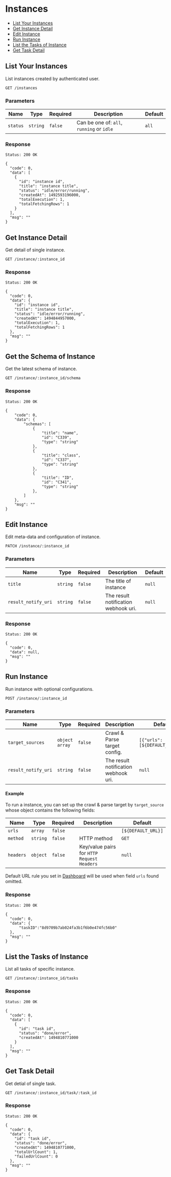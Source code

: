 # Instances

* [List Your Instances](#list-your-instances)
* [Get Instance Detail](#get-instance-detail)
* [Edit Instance](#edit-instance)
* [Run Instance](#run-instance)
* [List the Tasks of Instance](#list-the-tasks-of-instance)
* [Get Task Detail](#get-task-detail)

## List Your Instances

List instances created by authenticated user.

    GET /instances

### Parameters

| Name     | Type     | Required | Description                              | Default |
| -------- | -------- | -------- | ---------------------------------------- | ------- |
| `status` | `string` | `false`  | Can be one of: `all`, `running` or `idle` | `all`   |

### Response

    Status: 200 OK

    {
      "code": 0,
      "data": [
        {
          "id": "instance id",
          "title": "instance title",
          "status": "idle/error/running",
          "createdAt": 1492593196000,
          "totalExecution": 1,
          "totalFetchingRows": 1
        }
      ],
      "msg": ""
    }

## Get Instance Detail 

Get detail of single instance.

    GET /instance/:instance_id

### Response

    Status: 200 OK

    {
      "code": 0,
      "data": {
        "id": "instance id",
        "title": "instance title",
        "status": "idle/error/running",
        "createdAt": 1494844957000,
        "totalExecution": 1,
        "totalFetchingRows": 1
      },
      "msg": ""
    }


## Get the Schema of Instance

Get the latest schema of instance.

    GET /instance/:instance_id/schema

### Response 

    Status: 200 OK

    {
        "code": 0,
        "data": {
            "schemas": [
                {
                    "title": "name",
                    "id": "C339",
                    "type": "string"
                },
                {
                    "title": "class",
                    "id": "C337",
                    "type": "string"
                },
                {
                    "title": "ID",
                    "id": "C341",
                    "type": "string"
                },
            ]
        },
        "msg": ""
    }

## Edit Instance

Edit meta-data and configuration of instance.

    PATCH /instance/:instance_id

### Parameters

| Name                | Type     | Required | Description                          | Default |
| ------------------- | -------- | -------- | ------------------------------------ | ------- |
| `title`             | `string` | `false`  | The title of instance                | `null`  |
| `result_notify_uri` | `string` | `false`  | The result notification webhook uri. | `null`  |

### Response

    Status: 200 OK

    {
      "code": 0,
      "data": null,
      "msg": ""
    }

## Run Instance 

Run instance with optional configurations.

    POST /instance/:instance_id

### Parameters

| Name                | Type           | Required | Description                          | Default                        |
| ------------------- | -------------- | -------- | ------------------------------------ | ------------------------------ |
| `target_sources`    | `object array` | `false`  | Crawl & Parse target config.         | `[{"urls": [${DEFAULT_URL}]}]` |
| `result_notify_uri` | `string`       | `false`  | The result notification webhook uri. | `null`                         |

#### Example

To run a instance, you can set up the crawl & parse target by `target_source` whose object contains the following fields:

| Name      | Type     | Required | Description                              | Default            |
| --------- | -------- | -------- | ---------------------------------------- | ------------------ |
| `urls`    | `array`  | `false`  |                                          | `[${DEFAULT_URL}]` |
| `method`  | `string` | `false`  | HTTP method                              | `GET`              |
| `headers` | `object` | `false`  | Key/value pairs for `HTTP Request Headers` | `null`             |

Default URL rule you set in [Dashboard](https://dashboard.zaoshu.io) will be used when field `urls` found omitted.

### Response

    Status: 200 OK

    {
      "code": 0,
      "data": {
          "taskID":"8d9709b7ab024fa3b1f6b0e474fc56b0"
      },
      "msg": ""
    }

## List the Tasks of Instance 

List all tasks of specific instance.

    GET /instance/:instance_id/tasks

### Response

    Status: 200 OK

    {
      "code": 0,
      "data": [
        {
          "id": "task id",
          "status": "done/error",
          "createdAt": 1494810771000
        }
      ],
      "msg": ""
    }

## Get Task Detail 

Get detial of single task.

    GET /instance/:instance_id/task/:task_id

### Response

    Status: 200 OK

    {
      "code": 0,
      "data": {
        "id": "task id",
        "status": "done/error",
        "createdAt": 1494810771000,
        "totalUrlCount": 1,
        "failedUrlCount": 0
      },
      "msg": ""
    }
